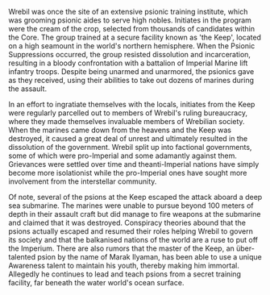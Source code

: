 
Wrebil was once the site of an extensive psionic training institute, which was grooming psionic aides to serve high nobles. Initiates in the program were the cream of the crop, selected from thousands of candidates within the Core. The group trained at a secure facility known as 'the Keep', located on a high seamount in the world's northern hemisphere. When the Psionic Suppressions occurred, the group resisted dissolution and incarceration, resulting in a bloody confrontation with a battalion of Imperial Marine lift infantry troops. Despite being unarmed and unarmored, the psionics gave as they received, using their abilities to take out dozens of marines during the assault.

In an effort to ingratiate themselves with the locals, initiates from the Keep were regularly parcelled out to members of Wrebil's ruling bureaucracy, where they made themselves invaluable members of Wrebilian society. When the marines came down from the heavens and the Keep was destroyed, it caused a great deal of unrest and ultimately resulted in the dissolution of the government. Wrebil split up into factional governments, some of which were pro-Imperial and some adamantly against them. Grievances were settled over time and theanti-Imperial nations have simply become more  isolationist while the pro-Imperial ones have sought more involvement from the interstellar community.

Of note, several of the psions at the Keep escaped the attack aboard a deep sea submarine. The marines were unable to pursue beyond 100 meters of depth in their assault craft but did manage to fire weapons at the submarine and claimed that it was destroyed. Conspiracy theories abound that the psions actually escaped and resumed their roles helping Wrebil to govern its society and that the balkanised nations of the world are a ruse to put off the Imperium. There are also rumors that the master of the Keep, an über-talented psion by the name of Marak Ilyaman, has been able to use a unique Awareness talent to maintain his youth, thereby making him immortal. Allegedly he continues to lead and teach psions from a secret training facility, far beneath the water world's ocean surface.
